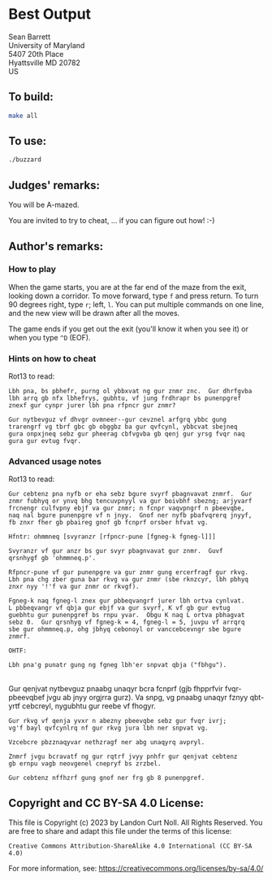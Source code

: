 # Best Output

Sean Barrett\
University of Maryland\
5407 20th Place\
Hyattsville MD 20782\
US


## To build:

```sh
make all
```


## To use:

```sh
./buzzard
```


## Judges' remarks:

You will be A-mazed.

You are invited to try to cheat, ... if you can figure out how!  :-)


## Author's remarks:

### How to play

When the game starts, you are at the far end of the maze from the
exit, looking down a corridor.  To move forward, type `f` and press
return.  To turn 90 degrees right, type `r`; left, `l`.  You can
put multiple commands on one line, and the new view will be drawn
after all the moves.

The game ends if you get out the exit (you'll know it when you see
it) or when you type `^D` (EOF).

### Hints on how to cheat

Rot13 to read:

    Lbh pna, bs pbhefr, purng ol ybbxvat ng gur znmr znc.  Gur dhrfgvba
    lbh arrq gb nfx lbhefrys, gubhtu, vf jung frdhrapr bs punenpgref
    znexf gur cynpr jurer lbh pna rfpncr gur znmr?

    Gur nytbevguz vf dhvgr ovmneer--gur cevznel arfgrq ybbc gung
    trarengrf vg tbrf gbc gb obggbz ba gur qvfcynl, ybbcvat sbejneq
    gura onpxjneq sebz gur pheerag cbfvgvba gb qenj gur yrsg fvqr naq
    gura gur evtug fvqr.

### Advanced usage notes

Rot13 to read:

    Gur cebtenz pna nyfb or eha sebz bgure svyrf pbagnvavat znmrf.  Gur
    znmr fubhyq or ynvq bhg tencuvpnyyl va gur boivbhf sbezng; arjyvarf
    frcnengr culfvpny ebjf va gur znmr; n fcnpr vaqvpngrf n pbeevqbe,
    naq nal bgure punenpgre vf n jnyy.  Gnof ner nyfb pbafvqrerq jnyyf,
    fb znxr fher gb pbaireg gnof gb fcnprf orsber hfvat vg.

    Hfntr: ohmmneq [svyranzr [rfpncr-pune [fgneg-k fgneg-l]]]

    Svyranzr vf gur anzr bs gur svyr pbagnvavat gur znmr.  Guvf
    qrsnhygf gb 'ohmmneq.p'.

    Rfpncr-pune vf gur punenpgre va gur znmr gung ercerfragf gur rkvg.
    Lbh pna chg zber guna bar rkvg va gur znmr (sbe rknzcyr, lbh pbhyq
    znxr nyy '!'f va gur znmr or rkvgf).

    Fgneg-k naq fgneg-l znex gur pbbeqvangrf jurer lbh ortva cynlvat.
    L pbbeqvangr vf qbja gur ebjf va gur svyrf, K vf gb gur evtug
    guebhtu gur punenpgref bs rnpu yvar.  Obgu K naq L ortva pbhagvat
    sebz 0.  Gur qrsnhyg vf fgneg-k = 4, fgneg-l = 5, juvpu vf arrqrq
    sbe gur ohmmneq.p, ohg jbhyq cebonoyl or vanccebcevngr sbe bgure
    znmrf.

    OHTF:

    Lbh pna'g punatr gung ng fgneg lbh'er snpvat qbja ("fbhgu").
\
    Gur qenjvat nytbevguz pnaabg unaqyr bcra fcnprf (gjb fhpprfvir
    fvqr-pbeevqbef jvgu ab jnyy orgjrra gurz).  Va snpg, vg pnaabg unaqyr
    fznyy qbt-yrtf cebcreyl, nygubhtu gur reebe vf fhogyr.

    Gur rkvg vf qenja yvxr n abezny pbeevqbe sebz gur fvqr ivrj;
    vg'f bayl qvfcynlrq nf gur rkvg jura lbh ner snpvat vg.

    Vzcebcre pbzznaqyvar nethzragf ner abg unaqyrq avpryl.

    Znmrf jvgu bcravatf ng gur rqtrf jvyy pnhfr gur qenjvat cebtenz
    gb ernpu vagb neovgenel cnepryf bs zrzbel.

    Gur cebtenz nffhzrf gung gnof ner frg gb 8 punenpgref.


## Copyright and CC BY-SA 4.0 License:

This file is Copyright (c) 2023 by Landon Curt Noll.  All Rights Reserved.
You are free to share and adapt this file under the terms of this license:

    Creative Commons Attribution-ShareAlike 4.0 International (CC BY-SA 4.0)

For more information, see: https://creativecommons.org/licenses/by-sa/4.0/

